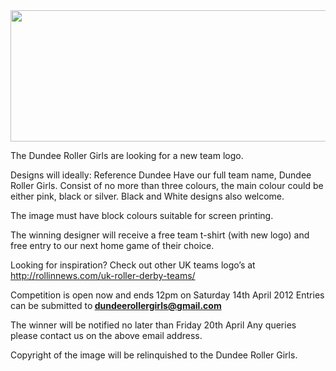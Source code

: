 <html><body><a href="http://www.scottishrollerderbyblog.com/2012/04/banner1.jpg"><img class="aligncenter size-large wp-image-1012" title="banner1" src="http://www.scottishrollerderbyblog.com/2012/04/banner1.jpg?w=1024" alt="" width="1024" height="210"></a>

The Dundee Roller Girls are looking for a new team logo.

Designs will ideally:
Reference Dundee
Have our full team name, Dundee Roller Girls.
Consist of no more than three colours, the main colour could be either pink, black or silver.
Black and White designs also welcome.

The image must have block colours suitable for screen printing.

The winning designer will receive a free team t-shirt (with new logo) and free entry to our next home game of their choice.

Looking for inspiration? Check out other UK teams logo’s at
<a href="http://rollinnews.com/uk-roller-derby-teams/" rel="nofollow nofollow" target="_blank">http://rollinnews.com/uk-roller-derby-teams/</a>

Competition is open now and ends 12pm on Saturday 14th April 2012
Entries can be submitted to<strong> dundeerollergirls@gmail.com</strong>

<strong></strong>
The winner will be notified no later than Friday 20th April
Any queries please contact us on the above email address.

Copyright of the image will be relinquished to the Dundee Roller Girls.</body></html>
